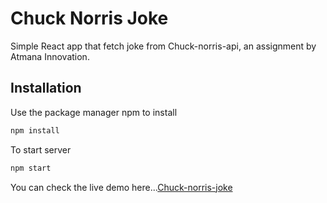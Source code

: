 # Chuck Norris Joke

Simple React app that fetch joke from Chuck-norris-api, an assignment by Atmana Innovation.
## Installation

Use the package manager npm to install

```bash
npm install
```
To start server
```bash
npm start
```

You can check the live demo here...[Chuck-norris-joke](https://eager-hoover-06d883.netlify.app/)
